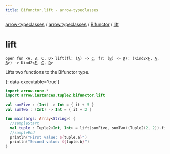 ```yaml
---
title: Bifunctor.lift - arrow-typeclasses
---
```


[arrow-typeclasses](../../index.html) / [arrow.typeclasses](../index.html) / [Bifunctor](index.html) / [lift](./lift.html)

# lift

`open fun <A, B, C, D> lift(fl: (`[`A`](lift.html#A)`) -> `[`C`](lift.html#C)`, fr: (`[`B`](lift.html#B)`) -> `[`D`](lift.html#D)`): (Kind2<`[`F`](index.html#F)`, `[`A`](lift.html#A)`, `[`B`](lift.html#B)`>) -> Kind2<`[`F`](index.html#F)`, `[`C`](lift.html#C)`, `[`D`](lift.html#D)`>`

Lifts two functions to the Bifunctor type.

{: data-executable='true'}

``` kotlin
import arrow.core.*
import arrow.instances.tuple2.bifunctor.lift

val sumFive : (Int) -> Int = { it + 5 }
val sumTwo : (Int) -> Int = { it + 2 }

fun main(args: Array<String>) {
  //sampleStart
  val tuple : Tuple2<Int, Int> = lift(sumFive, sumTwo)(Tuple2(2, 2)).fix()
  //sampleEnd
  println("First value: ${tuple.a}")
  println("Second value: ${tuple.b}")
}

```

